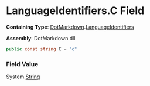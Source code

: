 # LanguageIdentifiers\.C Field

**Containing Type**: [DotMarkdown](../../README.md)\.[LanguageIdentifiers](../README.md)

**Assembly**: DotMarkdown\.dll

```csharp
public const string C = "c"
```

### Field Value

System\.[String](https://docs.microsoft.com/en-us/dotnet/api/system.string)